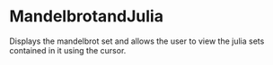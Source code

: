 # MandelbrotandJulia
 
Displays the mandelbrot set and allows the user to view the julia sets contained in it using the cursor. 
